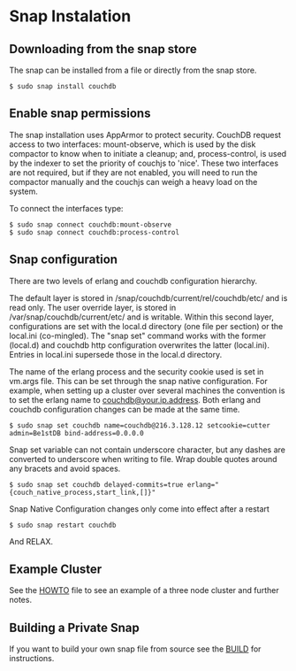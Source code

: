 # Snap Instalation

## Downloading from the snap store

The snap can be installed from a file or directly from the snap store.

    $ sudo snap install couchdb 
    
## Enable snap permissions

The snap installation uses AppArmor to protect security. CouchDB request access to two interfaces: mount-observe, which
is used by the disk compactor to know when to initiate a cleanup; and, process-control, is used by the indexer to set
the priority of couchjs to 'nice'. These two interfaces are not required, but if they are not enabled, you will need to run the compactor manually and the couchjs can weigh a heavy load on the system. 

To connect the interfaces type:

    $ sudo snap connect couchdb:mount-observe
    $ sudo snap connect couchdb:process-control

## Snap configuration

There are two levels of erlang and couchdb configuration hierarchy. 

The default layer is stored in /snap/couchdb/current/rel/couchdb/etc/ and is read only. 
The user override layer, is stored in /var/snap/couchdb/current/etc/ and is writable. 
Within this second layer, configurations are set with the local.d directory (one file 
per section) or the local.ini (co-mingled). The "snap set" command works with the 
former (local.d) and couchdb http configuration overwrites the latter (local.ini). 
Entries in local.ini supersede those in the local.d directory.

The name of the erlang process and the security cookie used is set in vm.args file.
This can be set through the snap native configuration. For example, when setting up 
a cluster over several machines the convention is to set the erlang 
name to couchdb@your.ip.address. Both erlang and couchdb configuration changes can be 
made at the same time.

    $ sudo snap set couchdb name=couchdb@216.3.128.12 setcookie=cutter admin=Be1stDB bind-address=0.0.0.0

Snap set variable can not contain underscore character, but any dashes are converted to underscore when
writing to file. Wrap double quotes around any bracets and avoid spaces.

    $ sudo snap set couchdb delayed-commits=true erlang="{couch_native_process,start_link,[]}"

Snap Native Configuration changes only come into effect after a restart
    
    $ sudo snap restart couchdb

And RELAX.

## Example Cluster

See the [HOWTO][1] file to see an example of a three node cluster and further notes. 

## Building a Private Snap

If you want to build your own snap file from source see the [BUILD][2] for instructions.

[1]: HOWTO.md
[2]: BUILD.md

